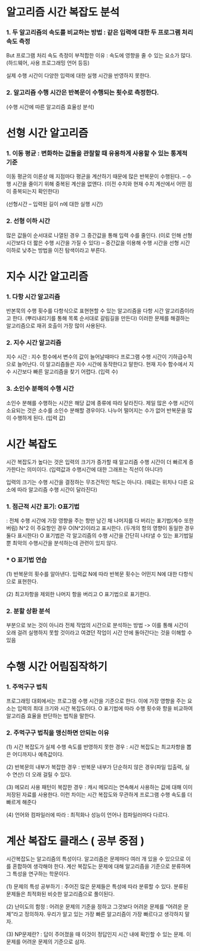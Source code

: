 # 알고리즘 시간 복잡도 분석

### 1. 두 알고리즘의 속도를 비교하는 방법 : 같은 입력에 대한 두 프로그램 처리 속도 측정

But 프로그램 처리 속도 측정이 부적합한 이유 : 속도에 영향을 줄 수 있는 요소가 많다.
(하드웨어, 사용 프로그래밍 언어 등등) 

실제 수행 시간이 다양한 입력에 대한 실행 시간을 반영하지 못한다.

### 2. 알고리즘 수행 시간은 반복문이 수행되는 횟수로 측정한다. 
(수행 시간에 따른 알고리즘 효율성 분석)


# 선형 시간 알고리즘

### 1. 이동 평균 : 변화하는 값들을 관찰할 때 유용하게 사용할 수 있는 통계적 기준
이동 평균의 이론상 매 지점마다 평균을 계산하기 때문에 많은 반복문이 수행된다. – 수행 시간을 줄이기 위해 중복된 계산을 없앤다. (이전 수치와 현재 수치 계산에서 어떤 점이 중복되는지 확인한다)

(선형시간 – 입력된 길이 n에 대한 실행 시간)

### 2. 선형 이하 시간
많은 값들이 순서대로 나열된 경우 그 중간값을 통해 입력 수를 줄인다. (이로 인해 선형 시간보다 더 짧은 수행 시간을 가질 수 있다) – 중간값을 이용해 수행 시간을 선형 시간 이하로 낮추는 방법을 이진 탐색이라고 부른다.


# 지수 시간 알고리즘

### 1. 다항 시간 알고리즘
반본묵의 수행 횟수를 다항식으로 표현현할 수 있는 알고리즘을 다항 시간 알고리즘이라고 한다. (뿌리내리기를 통해 목록 순서대로 갈림길을 만든다) 이러한 문제를 해결하는 알고리즘으로 재귀 호출이 가장 많이 사용된다.

### 2. 지수 시간 알고리즘
지수 시간 : 지수 함수에서 변수의 값이 늘어날때마다 프로그램 수행 시간이 기하급수적으로 늘어난다. 이 알고리즘들은 지수 시간에 동작한다고 말한다. 현재 지수 함수에서 지수 시간보다 빠른 알고리즘을 찾기 어렵다. (입력 수)

### 3. 소인수 분해의 수행 시간
소인수 분해를 수행하는 시간은 해당 값에 종류에 따라 달라진다. 제일 많은 수행 시간이 소요되는 것은 소수를 소인수 분해할 경우이다. 나누어 떨어지는 수가 없어 반복문을 많이 수행하게 된다. (입력 값)



# 시간 복잡도

시간 복잡도가 높다는 것은 입력의 크기가 증가할 때 알고리즘 수행 시간이 더 빠르게 증가한다는 의미이다.
(입력값과 수행시간에 대한 그래프는 직선이 아니다!)

입력의 크기는 수행 시간을 결정하는 무조건적인 척도는 아니다. 
(때로는 위치나 다른 요소에 따라 알고리즘 수행 시간이 달라진다)

### 1. 점근적 시간 표기: O표기법
: 전체 수행 시간에 가장 영향을 주는 항만 남긴 채 나머지를 다 버리는 표기법(계수 또한 버림)
N^2 이  주요항인 경우 O(N^2)이라고 표시한다.
(두개의 항의 영향이 동일한 경우 둘다 표시한다)
O 표기법은 각 알고리즘의 수행 시간을 간단히 나타낼 수 있는 표기법일 뿐 최악의 수행시간을 분석하는데 관련이 있지 않다.

### * O 표기법 연습

(1) 반복문의 횟수를 알아낸다. 입력값 N에 따라 반복문 횟수는 어떤지 N에 대한 다항식으로 표현한다.

(2) 최고차항을 제외한 나머지 항을 버리고 O 표기법으로 표기한다.

### 2. 분할 상환 분석
부분으로 보는 것이 아니라 전체 작업의 시간으로 분석하는 방법
-> 이를 통해 시간이 오래 걸려 실행하지 못할 것이라고 여겼던 작업이 시간 안에 돌아간다는 것을 이해할 수 있음

# 수행 시간 어림짐작하기

### 1. 주먹구구 법칙
프로그래밍 대회에서는 프로그램 수행 시간을 기준으로 한다. 이에 가장 영향을 주는 요소는 입력의 최대 크기와 시간 복잡도이다.
O 표기법에 따라 수행 횟수와 항을 비교하여 알고리즘 효율을 판단하는 법칙을 말한다.

### 2. 주먹구구 법칙을 맹신하면 안되는 이유

(1) 시간 복잡도가 실제 수행 속도를 반영하지 못한 경우
: 시간 복잡도는 최고차항을 뽑은 어디까지나 예측값이다.

(2) 반복문의 내부가 복잡한 경우
: 반복문 내부가 단순하지 않은 경우(파일 입출력, 실수 연산) 더 오래 걸릴 수 있다.

(3) 메모리 사용 패턴이 복잡한 경우
: 캐시 메모리는 연속해서 사용하는 값에 대해 이미 저장된 자료를 사용한다. 
이런 차이는 시간 복잡도와 무관하게 프로그램 수행 속도를 더 빠르게 해준다

(4) 언어와 컴파일러에 따라
: 최적화나 성능이 언어나 컴파일러마다 다르다.


# 계산 복잡도 클래스 ( 공부 중점 )

시간복잡도는 알고리즘의 특성이다. 알고리즘은 문제마다 여러 개 있을 수 있으므로 이를 혼합하여 생각해야 한다.
계산 복잡도는 문제에 대해 알고리즘을 기준으로 분류하며 그 특성을 연구하는 학문이다.

(1) 문제의 특성 공부하기 : 주어진 많은 문제들은 특성에 따라 분류할 수 있다. 
분류된 문제들은 최적화된 비슷한 알고리즘으로 풀이된다.

(2) 난이도의 함정 : 어려운 문제의 기준을 정하고 그것보다 어려운 문제를 “어려운 문제”라고 정의하자. 
우리가 알고 있는 가장 빠른 알고리즘이 가장 빠르다고 생각하지 말자.

(3) NP문제란? : 답이 주어졌을 때 이것이 정답인지 시간 내에 확인할 수 있는 문제. 
이 문제를 어려운 문제의 기준으로 삼자.



